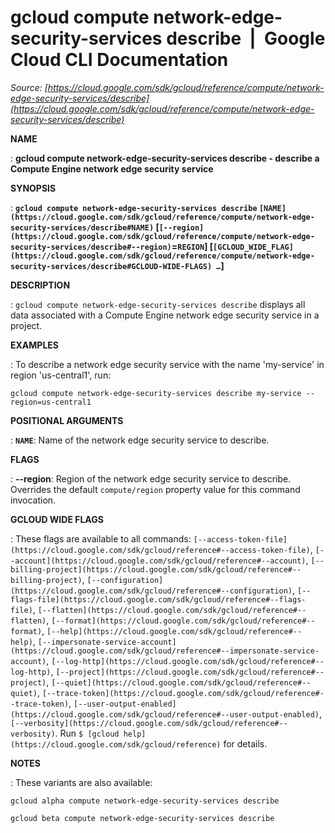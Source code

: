 # gcloud compute network-edge-security-services describe  |  Google Cloud CLI Documentation

*Source: [https://cloud.google.com/sdk/gcloud/reference/compute/network-edge-security-services/describe](https://cloud.google.com/sdk/gcloud/reference/compute/network-edge-security-services/describe)*

**NAME**

: **gcloud compute network-edge-security-services describe - describe a Compute Engine network edge security service**

**SYNOPSIS**

: **`gcloud compute network-edge-security-services describe` `[NAME](https://cloud.google.com/sdk/gcloud/reference/compute/network-edge-security-services/describe#NAME)` [`[--region](https://cloud.google.com/sdk/gcloud/reference/compute/network-edge-security-services/describe#--region)`=`REGION`] [`[GCLOUD_WIDE_FLAG](https://cloud.google.com/sdk/gcloud/reference/compute/network-edge-security-services/describe#GCLOUD-WIDE-FLAGS) …`]**

**DESCRIPTION**

: `gcloud compute network-edge-security-services describe` displays all
data associated with a Compute Engine network edge security service in a
project.

**EXAMPLES**

: To describe a network edge security service with the name 'my-service' in region
'us-central1', run:

```
gcloud compute network-edge-security-services describe my-service --region=us-central1
```

**POSITIONAL ARGUMENTS**

: **`NAME`**:
Name of the network edge security service to describe.

**FLAGS**

: **--region**:
Region of the network edge security service to describe. Overrides the default
`compute/region` property value for this command invocation.

**GCLOUD WIDE FLAGS**

: These flags are available to all commands: `[--access-token-file](https://cloud.google.com/sdk/gcloud/reference#--access-token-file)`,
`[--account](https://cloud.google.com/sdk/gcloud/reference#--account)`, `[--billing-project](https://cloud.google.com/sdk/gcloud/reference#--billing-project)`,
`[--configuration](https://cloud.google.com/sdk/gcloud/reference#--configuration)`,
`[--flags-file](https://cloud.google.com/sdk/gcloud/reference#--flags-file)`,
`[--flatten](https://cloud.google.com/sdk/gcloud/reference#--flatten)`, `[--format](https://cloud.google.com/sdk/gcloud/reference#--format)`, `[--help](https://cloud.google.com/sdk/gcloud/reference#--help)`, `[--impersonate-service-account](https://cloud.google.com/sdk/gcloud/reference#--impersonate-service-account)`,
`[--log-http](https://cloud.google.com/sdk/gcloud/reference#--log-http)`,
`[--project](https://cloud.google.com/sdk/gcloud/reference#--project)`, `[--quiet](https://cloud.google.com/sdk/gcloud/reference#--quiet)`, `[--trace-token](https://cloud.google.com/sdk/gcloud/reference#--trace-token)`, `[--user-output-enabled](https://cloud.google.com/sdk/gcloud/reference#--user-output-enabled)`,
`[--verbosity](https://cloud.google.com/sdk/gcloud/reference#--verbosity)`.
Run `$ [gcloud help](https://cloud.google.com/sdk/gcloud/reference)` for details.

**NOTES**

: These variants are also available:

```
gcloud alpha compute network-edge-security-services describe
```

```
gcloud beta compute network-edge-security-services describe
```
